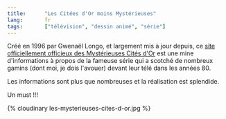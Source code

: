 ```yaml
--- 
title:      "Les Citées d'Or moins Mystérieuses" 
lang:       fr 
tags:       ["télévision", "dessin animé", "série"]
---
```



Créé en 1996 par Gwenaël Longo, et largement mis à jour depuis, ce [site officiellement officieux des Mystérieuses Cités d'Or](http://www.citesdor.com/) est une mine d'informations à propos de la fameuse série qui a scotché de nombreux gamins (dont moi, je dois l'avouer) devant leur télé dans les années 80.

Les informations sont plus que nombreuses et la réalisation est splendide.

Un must !!!

{% cloudinary les-mysterieuses-cites-d-or.jpg %}
